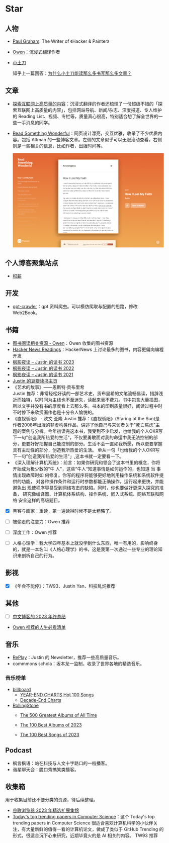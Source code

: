 # Star

## 人物

- [Paul Graham](https://www.paulgraham.com/): The Writer of 《Hacker & Painter》

- [Owen](https://www.owenyoung.com)：沉浸式翻译作者

- [小土刀](https://wdxtub.com/)

  知乎上一篇回答：[为什么小土刀能读那么多书写那么多文章？](https://www.zhihu.com/question/47788269)

## 文章

- [探索互联网上高质量的内容](https://immersivetranslate.com/docs/sites/)：沉浸式翻译的作者还梳理了一份超级不错的「探索互联网上高质量的内容」，包括网站导航、新闻/杂志、深度报道、专人维护的 Reading List、视频、专栏等，质量真心很高，特别适合想了解全世界的一些一手消息的同学。

- [Read Something Wonderful](https://readsomethingwonderful.com/)：网页设计漂亮，交互优雅，收录了不少优质内容。包括 Altman 的一些博客文章。左侧的文章似乎可以无限滚动查看，右侧则是一些相关的信息，比如作者，出版时间等。

  ![image-20240118102649135](https://raw.githubusercontent.com/huyixi/Pics/main/uPic/image-20240118102649135.png)


## 个人博客聚集站点

  - [积薪](https://firewood.news)

## 开发

- [gpt-crawler](https://github.com/BuilderIO/gpt-crawler/tree/main)：gpt 资料爬虫。可以模仿爬取与配置的思路，修改 Web2Book。

## 书籍

- [图书阅读相关资源 - Owen](https://www.owenyoung.com/books-guide/#qi-ta-ren-de-shu-ji-tui-jian-zi-yuan)：Owen 收集的图书资源
- [Hacker News Readings](https://hacker-recommended-books.vercel.app/)：HackerNews 上讨论最多的图书，内容更偏向编程开发
- [枫影夜读 – Justin 的读书 2023](https://justinyan.me/post/5845)
- [枫影夜读 – Justin 的读书 2022](https://justinyan.me/post/5361)
- [枫影夜读 – Justin 的读书 2021](https://justinyan.me/post/4824)
- [Justin 的豆瓣读书主页](https://book.douban.com/people/3113941/)
- 《艺术的故事》——恩斯特·贡布里希  
Justin 推荐：非常轻松好读的一部艺术史，贡布里希的文笔流畅易读，措辞浅近而独特，以时间为主线也不至迷失，读起来毫不费力。书中包含大量插图，所以文字并没有书的厚度看上去那么多。书本的印刷质量很好，阅读过程中时不时停下来欣赏画作也是十分令人愉悦的。
- 《直视骄阳》 - 欧文·亚隆
Justin 推荐：《直视骄阳》(Staring at the Sun)是作者2008年出版的非虚构类作品，讲述了他自己与来访者关于"死亡焦虑"主题的案例与分析。今年初读完这本书，我受到不少启发，也给我的个人OKR写下一句"创造我所热爱的生活"，不仅要勇敢面对我的命运中我无法控制的部分，更要好好把握自己能控制的部分。生活不会一直如我所愿，所以更要掌握具有主动性的部分，创造我所热爱的生活。
单从一句「也给我的个人OKR写下一句"创造我所热爱的生活"」,这本书就一定要看一下。
- 《深入理解计算机系统》：前言：如果你研究和领会了这本书里的概念，你将开始成为极少数的“牛 人"，这些“牛人“知道事情是如何运作的，也知道 当 事情出现故障时如 何修复。你写的程序将能够更好地利用操作系统和系统软件提供的功能， 对各种操作条件和运行时参数都能正确操作，运行起来更快，并能避免出 现使程序容易受到网络攻击的缺陷。同时，你也要做好更深入探究的准备， 研究像编译器、计算机体系结构、操作系统、嵌入式系统、网络互联和网络 安全这样的高级题目。
- [x] 黑客与画家：重读，第一遍读得时候不是太粗略了。
- [ ] 被偷走的注意力：Owen 推荐
- [ ] 深度工作：Owen 推荐
- [ ] 人格心理学：我大学四年基本上就没学到什么东西，唯一有用的，影响终身的，就是一本名叫《人格心理学》的书，这是我第一次通过一些专业的理论知识来剖析自己的行为。


## 影视

- [x] 《年会不能停》：TW93、Justin Yan、科技乱炖推荐

## 其他

- [ ] [中文博客的 2023 年终总结](https://github.com/saveweb/review-2023)

- [Owen 推荐的人生必看清单](https://wiki.owenyoung.com/tv-shows/#workflows)

## 音乐

- [RePlay](https://replay.cafe)：Justin 的 Newsletter，推荐一些高质量音乐。
- commmons schola：坂本龙一监制，收录了世界各地的精选音乐。

### 音乐榜单

- [billboard](https://www.billboard.com)
  - [YEAR-END CHARTS Hot 100 Songs](https://www.billboard.com/charts/year-end/hot-100-songs/)
  - [Decade-End Charts](https://www.billboard.com/charts/decade-end/)
- [RollingStone](https://www.rollingstone.com)
  - [The 500 Greatest Albums of All Time](https://www.rollingstone.com/music/music-lists/best-albums-of-all-time-1062063/arcade-fire-%EF%BB%BFfuneral-1062733/)
  
  - [The 100 Best Albums of 2023](https://www.rollingstone.com/music/music-lists/best-albums-2023-1234879538/)
  - [The 100 Best Songs of 2023](https://www.rollingstone.com/music/music-lists/best-songs-of-2023-1234879541/foo-fighters-under-you-1234897411/)

## Podcast
- 枫言枫语：站在科技与人文十字路口的一档播客。
- 谐星聊天会：脱口秀搞笑类播客。

## 收集箱

用于收集目前还不便分类的资源，待后续整理。

- [谷歌浏览器 2023 年精选扩展集锦](https://chromewebstore.google.com/collection/2023_favorites)
- [Today's top trending papers in Computer Science](https://trendingpapers.com/papers?o=pagerank_growth&pd=Since%20beginning&cc=Cited%20and%20uncited%20papers&c=All%20categories)：这个 Today's top trending papers in Computer Science 很适合喜欢计算机科学的小伙伴关注，有大量新鲜的值得一看的计算机论文，做成了类似于 GitHub Trending 的形式，很适合沉下心来研究，近期毕竟火的是 AI 相关的内容。 TW93 推荐

